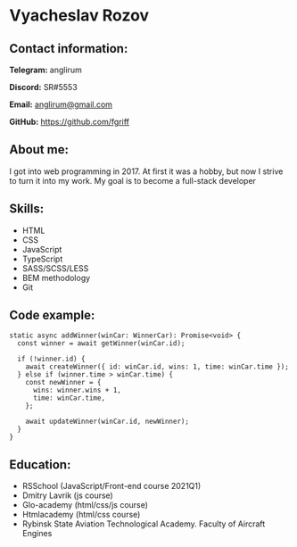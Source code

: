 # Vyacheslav Rozov

## Contact information:

**Telegram:** anglirum

**Discord:** SR#5553

**Email:** anglirum@gmail.com

**GitHub:** https://github.com/fgriff

## About me:

I got into web programming in 2017. At first it was a hobby, but now I strive to turn it into my work. My goal is to become a full-stack developer

## Skills:

* HTML
* CSS
* JavaScript
* TypeScript
* SASS/SCSS/LESS
* BEM methodology
* Git

## Code example:

```
static async addWinner(winCar: WinnerCar): Promise<void> {
  const winner = await getWinner(winCar.id);

  if (!winner.id) {
    await createWinner({ id: winCar.id, wins: 1, time: winCar.time });
  } else if (winner.time > winCar.time) {
    const newWinner = {
      wins: winner.wins + 1,
      time: winCar.time,
    };

    await updateWinner(winCar.id, newWinner);
  }
}
```

## Education:

* RSSchool (JavaScript/Front-end course 2021Q1)
* Dmitry Lavrik (js course)
* Glo-academy (html/css/js course)
* Htmlacademy (html/css course)
* Rybinsk State Aviation Technological Academy. Faculty of Aircraft Engines